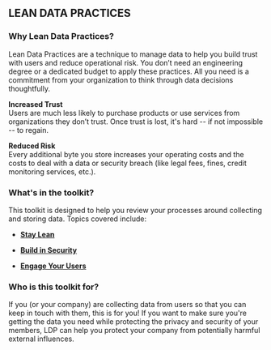 ## LEAN DATA PRACTICES

### Why Lean Data Practices?

Lean Data Practices are a technique to manage data to help you build trust with users and reduce operational risk. You don’t need an engineering degree or a dedicated budget to apply these practices.  All you need is a commitment from your organization to think through data decisions thoughtfully. 

**Increased Trust**<br/>
Users are much less likely to purchase products or use services from organizations they don’t trust. Once trust is lost, it's hard -- if not impossible -- to regain.

**Reduced Risk**<br/>
Every additional byte you store increases your operating costs and the costs to deal with a data or security breach (like legal fees, fines, credit monitoring services, etc.).

### What's in the toolkit?

This toolkit is designed to help you review your processes around collecting and storing data. Topics covered include:
* [**Stay Lean**](https://github.com/brsmith-mozilla/LDP-Internal-Demo/blob/master/_articles/stay_lean.md)
  
* [**Build in Security**](https://github.com/brsmith-mozilla/LDP-Internal-Demo/blob/master/_articles/build_in_security.md)
    
* [**Engage Your Users**](https://github.com/brsmith-mozilla/LDP-Internal-Demo/blob/master/_articles/engage_users.md)
 
### Who is this toolkit for?

<p>If you (or your company) are collecting data from users so that you can keep in touch with them, this is for you! If you want to make sure you're getting the data you need while protecting the privacy and security of your members, LDP can help you protect your company from potentially harmful external influences.</p>

 
